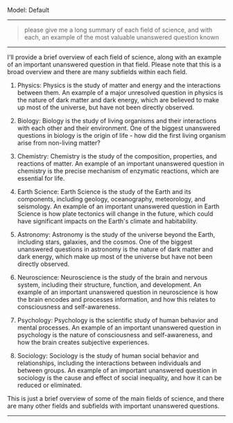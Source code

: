 Model: Default

---

> please give me a long summary of each field of science, and with each, an example of the most valuable unanswered question known

---

I'll provide a brief overview of each field of science, along with an example of an important unanswered question in that field. Please note that this is a broad overview and there are many subfields within each field.

1.  Physics: Physics is the study of matter and energy and the interactions between them. An example of a major unresolved question in physics is the nature of dark matter and dark energy, which are believed to make up most of the universe, but have not been directly observed.
    
2.  Biology: Biology is the study of living organisms and their interactions with each other and their environment. One of the biggest unanswered questions in biology is the origin of life - how did the first living organism arise from non-living matter?
    
3.  Chemistry: Chemistry is the study of the composition, properties, and reactions of matter. An example of an important unanswered question in chemistry is the precise mechanism of enzymatic reactions, which are essential for life.
    
4.  Earth Science: Earth Science is the study of the Earth and its components, including geology, oceanography, meteorology, and seismology. An example of an important unanswered question in Earth Science is how plate tectonics will change in the future, which could have significant impacts on the Earth's climate and habitability.
    
5.  Astronomy: Astronomy is the study of the universe beyond the Earth, including stars, galaxies, and the cosmos. One of the biggest unanswered questions in astronomy is the nature of dark matter and dark energy, which make up most of the universe but have not been directly observed.
    
6.  Neuroscience: Neuroscience is the study of the brain and nervous system, including their structure, function, and development. An example of an important unanswered question in neuroscience is how the brain encodes and processes information, and how this relates to consciousness and self-awareness.
    
7.  Psychology: Psychology is the scientific study of human behavior and mental processes. An example of an important unanswered question in psychology is the nature of consciousness and self-awareness, and how the brain creates subjective experiences.
    
8.  Sociology: Sociology is the study of human social behavior and relationships, including the interactions between individuals and between groups. An example of an important unanswered question in sociology is the cause and effect of social inequality, and how it can be reduced or eliminated.
    

This is just a brief overview of some of the main fields of science, and there are many other fields and subfields with important unanswered questions.

---